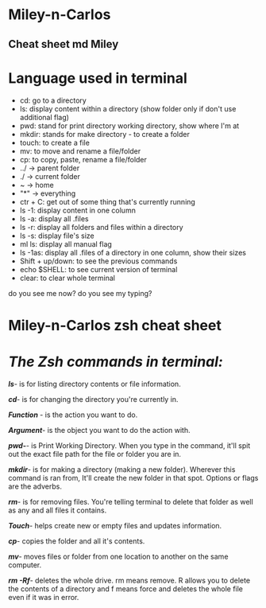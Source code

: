 # Miley-n-Carlos
Cheat sheet md
Miley
- 
# Language used in terminal #
* cd: go to a directory
* ls: display content within a directory (show folder only if don't use additional flag)
* pwd: stand for print directory working directory, show where I'm at
* mkdir: stands for make directory - to create a folder
* touch: to create a file
* mv: to move and rename a file/folder
* cp: to copy, paste, rename a file/folder
* ../ ->  parent folder
* ./ -> current folder
* ~ -> home
* "*" -> everything
* ctr + C: get out of some thing that's currently running
* ls -1: display content in one column
* ls -a: display all .files
* ls -r: display all folders and files within a directory
* ls -s: display file's size
* ml ls: display all manual flag
* ls -1as: display all .files of a directory in one column, show their sizes
* Shift + up/down: to see the previous commands
* echo $SHELL: to see current version of terminal
* clear: to clear whole terminal
  
do you see me now? do you see my typing? 

# Miley-n-Carlos zsh cheat sheet


# ***The Zsh commands in terminal:***

 **_ls_**- is for listing directory contents or file information.

**_cd_**- is for changing the directory you're currently in.

**_Function_** - is the action you want to do.

**_Argument_**-  is the object you want to do the action with.

**_pwd-_**- is Print Working Directory. When you type in the command, it'll spit out the exact file path for the file or folder you are in.

**_mkdir_**- is for making a directory (making a new folder). Wherever this command is ran from, It'll create the new folder in that spot. Options or flags are the adverbs.

**_rm_**- is for removing files. You're telling terminal to delete that folder as well as any and all files it contains.

**_Touch_**- helps create new or empty files and updates information.

**_cp_**- copies the folder and all it's contents.

**_mv_**- moves files or folder from one location to another on the same computer.

**_rm -Rf_**- deletes the whole drive. rm means remove. R allows you to delete the contents of a directory and f means force and deletes the whole file even if it was in error.
